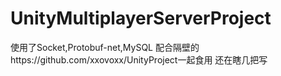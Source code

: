 # UnityMultiplayerServerProject
使用了Socket,Protobuf-net,MySQL
配合隔壁的https://github.com/xxovoxx/UnityProject一起食用
还在瞎几把写

